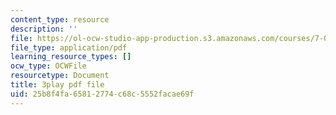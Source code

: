 ```yaml
---
content_type: resource
description: ''
file: https://ol-ocw-studio-app-production.s3.amazonaws.com/courses/7-01sc-fundamentals-of-biology-fall-2011/25b8f4fa65812774c68c5552facae69f_2TL8rY9Rc_A.pdf
file_type: application/pdf
learning_resource_types: []
ocw_type: OCWFile
resourcetype: Document
title: 3play pdf file
uid: 25b8f4fa-6581-2774-c68c-5552facae69f
---
```

